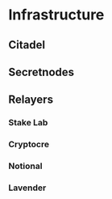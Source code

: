 # Infrastructure

## Citadel&#x20;

## Secretnodes&#x20;

## Relayers&#x20;

### Stake Lab&#x20;

### Cryptocre

### Notional&#x20;

### Lavender&#x20;
